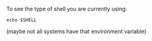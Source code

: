 To see the type of shell you are currently using:
```
echo $SHELL
```

(maybe not all systems have that environment variable)

